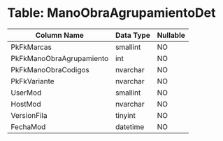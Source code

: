 # Table: ManoObraAgrupamientoDet

| Column Name | Data Type | Nullable |
|-------------|-----------|----------|
| PkFkMarcas | smallint | NO |
| PkFkManoObraAgrupamiento | int | NO |
| PkFkManoObraCodigos | nvarchar | NO |
| PkFkVariante | nvarchar | NO |
| UserMod | smallint | NO |
| HostMod | nvarchar | NO |
| VersionFila | tinyint | NO |
| FechaMod | datetime | NO |
